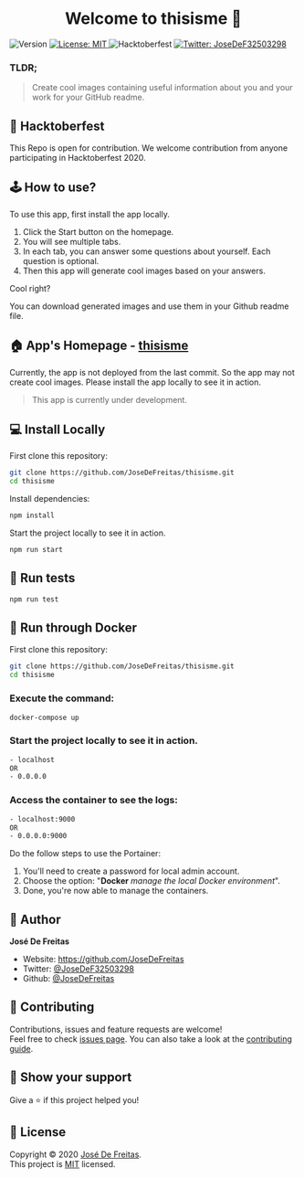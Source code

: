 <h1 align="center">Welcome to thisisme 👋</h1>
<p>
  <img alt="Version" src="https://img.shields.io/badge/version-0.1.0-blue.svg?cacheSeconds=2592000" />
  <a href="https://github.com/JoseDeFreitas/thisisme/blob/main/license" target="_blank">
    <img alt="License: MIT" src="https://img.shields.io/badge/License-MIT-yellow.svg" />
  </a>
  <img alt="Hacktoberfest" src="https://img.shields.io/badge/Hacktoberfest-Accepted-%23FF8AE2" />
  <a href="https://twitter.com/JoseDeF32503298" target="_blank">
    <img alt="Twitter: JoseDeF32503298" src="https://img.shields.io/twitter/follow/JoseDeF32503298.svg?style=social" />
  </a>
</p>

### TLDR;
> Create cool images containing useful information about you and your work for your GitHub readme.

## 🎃 Hacktoberfest

This Repo is open for contribution. We welcome contribution from anyone participating in Hacktoberfest 2020. 

## 🕹 How to use?
To use this app, first install the app locally. 
1. Click the Start button on the homepage.
2. You will see multiple tabs.
3. In each tab, you can answer some questions about yourself. Each question is optional.
4. Then this app will generate cool images based on your answers.

Cool right?

You can download generated images and use them in your Github readme file.

## 🏠 App's Homepage - [thisisme](https://thisisme.vercel.app/)
Currently, the app is not deployed from the last commit. So the app may not create cool images. Please install the app locally to see it in action.

> This app is currently under development.

## 💻 Install Locally

First clone this repository:
```sh
git clone https://github.com/JoseDeFreitas/thisisme.git
cd thisisme
```
Install dependencies:

```sh
npm install
```
Start the project locally to see it in action.

```sh
npm run start
```
## 🧪 Run tests

```sh
npm run test
```

## 🐳 Run through Docker

First clone this repository:
```sh
git clone https://github.com/JoseDeFreitas/thisisme.git
cd thisisme
```

### Execute the command:
```sh
docker-compose up
```

### Start the project locally to see it in action.

```sh
- localhost 
OR 
- 0.0.0.0
```

### Access the container to see the logs:
```sh
- localhost:9000
OR 
- 0.0.0.0:9000
```
Do the follow steps to use the Portainer:
1. You'll need to create a password for local admin account.
2. Choose the option: "**Docker** *manage the local Docker environment*".
3. Done, you're now able to manage the containers.

## 👤 Author

**José De Freitas**

* Website: https://github.com/JoseDeFreitas
* Twitter: [@JoseDeF32503298](https://twitter.com/JoseDeF32503298)
* Github: [@JoseDeFreitas](https://github.com/JoseDeFreitas)

## 🤝 Contributing

Contributions, issues and feature requests are welcome!
<br />
Feel free to check [issues page](https://github.com/JoseDeFreitas/thisisme/issues). You can also take a look at the [contributing guide](https://github.com/JoseDeFreitas/thisisme/blob/main/contributing.md).

## 🌟 Show your support

Give a ⭐️ if this project helped you!

## 📝 License

Copyright © 2020 [José De Freitas](https://github.com/JoseDeFreitas).<br />
This project is [MIT](https://github.com/JoseDeFreitas/thisisme/blob/main/license) licensed.
